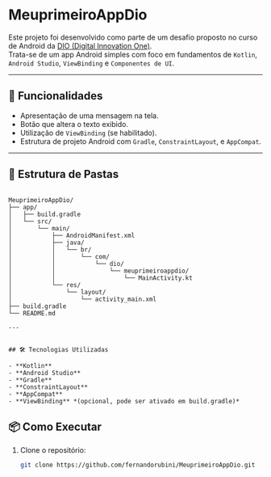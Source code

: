 # MeuprimeiroAppDio

Este projeto foi desenvolvido como parte de um desafio proposto no curso de Android da [DIO (Digital Innovation One)](https://www.dio.me/).  
Trata-se de um app Android simples com foco em fundamentos de `Kotlin`, `Android Studio`, `ViewBinding` e `Componentes de UI`.

---

## 🚀 Funcionalidades

- Apresentação de uma mensagem na tela.
- Botão que altera o texto exibido.
- Utilização de `ViewBinding` (se habilitado).
- Estrutura de projeto Android com `Gradle`, `ConstraintLayout`, e `AppCompat`.

---

## 📁 Estrutura de Pastas

```text

MeuprimeiroAppDio/
├── app/
│   ├── build.gradle
│   └── src/
│       └── main/
│           ├── AndroidManifest.xml
│           ├── java/
│           │   └── br/
│           │       └── com/
│           │           └── dio/
│           │               └── meuprimeiroappdio/
│           │                   └── MainActivity.kt
│           └── res/
│               └── layout/
│                   └── activity_main.xml
├── build.gradle
└── README.md

---


## 🛠️ Tecnologias Utilizadas

- **Kotlin**
- **Android Studio**
- **Gradle**
- **ConstraintLayout**
- **AppCompat**
- **ViewBinding** *(opcional, pode ser ativado em build.gradle)*

```

## 📦 Como Executar

1. Clone o repositório:
   ```bash
   git clone https://github.com/fernandorubini/MeuprimeiroAppDio.git
